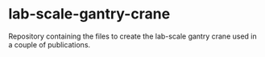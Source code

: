 # lab-scale-gantry-crane
Repository containing the files to create the lab-scale gantry crane used in a couple of publications.

## 
